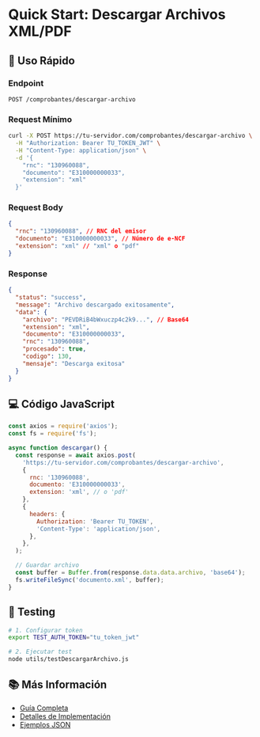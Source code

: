 # Quick Start: Descargar Archivos XML/PDF

## 🚀 Uso Rápido

### Endpoint

```
POST /comprobantes/descargar-archivo
```

### Request Mínimo

```bash
curl -X POST https://tu-servidor.com/comprobantes/descargar-archivo \
  -H "Authorization: Bearer TU_TOKEN_JWT" \
  -H "Content-Type: application/json" \
  -d '{
    "rnc": "130960088",
    "documento": "E310000000033",
    "extension": "xml"
  }'
```

### Request Body

```json
{
  "rnc": "130960088", // RNC del emisor
  "documento": "E310000000033", // Número de e-NCF
  "extension": "xml" // "xml" o "pdf"
}
```

### Response

```json
{
  "status": "success",
  "message": "Archivo descargado exitosamente",
  "data": {
    "archivo": "PEVDRiB4bWxuczp4c2k9...", // Base64
    "extension": "xml",
    "documento": "E310000000033",
    "rnc": "130960088",
    "procesado": true,
    "codigo": 130,
    "mensaje": "Descarga exitosa"
  }
}
```

## 💻 Código JavaScript

```javascript
const axios = require('axios');
const fs = require('fs');

async function descargar() {
  const response = await axios.post(
    'https://tu-servidor.com/comprobantes/descargar-archivo',
    {
      rnc: '130960088',
      documento: 'E310000000033',
      extension: 'xml', // o 'pdf'
    },
    {
      headers: {
        Authorization: 'Bearer TU_TOKEN',
        'Content-Type': 'application/json',
      },
    },
  );

  // Guardar archivo
  const buffer = Buffer.from(response.data.data.archivo, 'base64');
  fs.writeFileSync('documento.xml', buffer);
}
```

## 🧪 Testing

```bash
# 1. Configurar token
export TEST_AUTH_TOKEN="tu_token_jwt"

# 2. Ejecutar test
node utils/testDescargarArchivo.js
```

## 📚 Más Información

- [Guía Completa](./DESCARGAR_ARCHIVO_GUIA.md)
- [Detalles de Implementación](./IMPLEMENTACION_DESCARGAR_ARCHIVO.md)
- [Ejemplos JSON](../utils/ejemplo-descargar-archivo.json)
